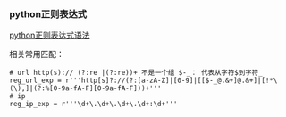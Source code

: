 ### python正则表达式
[python正则表达式语法](http://www.runoob.com/python/python-reg-expressions.html)

相关常用匹配：
```
# url http(s):// (?:re |(?:re))+ 不是一个组 $-_： 代表从字符$到字符_
reg_url_exp = r'''http[s]?://(?:[a-zA-Z]|[0-9]|[[$-_@.&+]@.&+]|[!*\(\),]|(?:%[0-9a-fA-F][0-9a-fA-F]))+'''
# ip
reg_ip_exp = r'''\d+\.\d+\.\d+\.\d+:\d+'''
```
